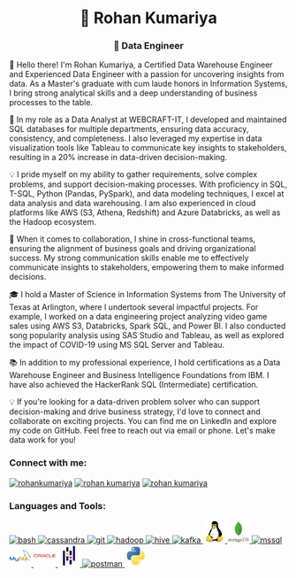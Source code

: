 <h1 align="center">👋 Rohan Kumariya</h1>
<h3 align="center">💼 Data Engineer</h3>

👋 Hello there! I'm Rohan Kumariya, a Certified Data Warehouse Engineer and Experienced Data Engineer with a passion for uncovering insights from data. As a Master's graduate with cum laude honors in Information Systems, I bring strong analytical skills and a deep understanding of business processes to the table.

💼 In my role as a Data Analyst at WEBCRAFT-IT, I developed and maintained SQL databases for multiple departments, ensuring data accuracy, consistency, and completeness. I also leveraged my expertise in data visualization tools like Tableau to communicate key insights to stakeholders, resulting in a 20% increase in data-driven decision-making.

💡 I pride myself on my ability to gather requirements, solve complex problems, and support decision-making processes. With proficiency in SQL, T-SQL, Python (Pandas, PySpark), and data modeling techniques, I excel at data analysis and data warehousing. I am also experienced in cloud platforms like AWS (S3, Athena, Redshift) and Azure Databricks, as well as the Hadoop ecosystem.

🔧 When it comes to collaboration, I shine in cross-functional teams, ensuring the alignment of business goals and driving organizational success. My strong communication skills enable me to effectively communicate insights to stakeholders, empowering them to make informed decisions.

🎓 I hold a Master of Science in Information Systems from The University of Texas at Arlington, where I undertook several impactful projects. For example, I worked on a data engineering project analyzing video game sales using AWS S3, Databricks, Spark SQL, and Power BI. I also conducted song popularity analysis using SAS Studio and Tableau, as well as explored the impact of COVID-19 using MS SQL Server and Tableau.

📚 In addition to my professional experience, I hold certifications as a Data Warehouse Engineer and Business Intelligence Foundations from IBM. I have also achieved the HackerRank SQL (Intermediate) certification.

💡 If you're looking for a data-driven problem solver who can support decision-making and drive business strategy, I'd love to connect and collaborate on exciting projects. You can find me on LinkedIn and explore my code on GitHub. Feel free to reach out via email or phone. Let's make data work for you!

<h3 align="left">Connect with me:</h3>
<p align="left">
<a href="https://linkedin.com/in/rohankumariya" target="blank"><img align="center" src="https://raw.githubusercontent.com/rahuldkjain/github-profile-readme-generator/master/src/images/icons/Social/linked-in-alt.svg" alt="rohankumariya" height="30" width="40" /></a>
<a href="https://fb.com/rohan kumariya" target="blank"><img align="center" src="https://raw.githubusercontent.com/rahuldkjain/github-profile-readme-generator/master/src/images/icons/Social/facebook.svg" alt="rohan kumariya" height="30" width="40" /></a>
<a href="https://instagram.com/rohan kumariya" target="blank"><img align="center" src="https://raw.githubusercontent.com/rahuldkjain/github-profile-readme-generator/master/src/images/icons/Social/instagram.svg" alt="rohan kumariya" height="30" width="40" /></a>
</p>

<h3 align="left">Languages and Tools:</h3>
<p align="left"> <a href="https://www.gnu.org/software/bash/" target="_blank" rel="noreferrer"> <img src="https://www.vectorlogo.zone/logos/gnu_bash/gnu_bash-icon.svg" alt="bash" width="40" height="40"/> </a> <a href="https://cassandra.apache.org/" target="_blank" rel="noreferrer"> <img src="https://www.vectorlogo.zone/logos/apache_cassandra/apache_cassandra-icon.svg" alt="cassandra" width="40" height="40"/> </a> <a href="https://git-scm.com/" target="_blank" rel="noreferrer"> <img src="https://www.vectorlogo.zone/logos/git-scm/git-scm-icon.svg" alt="git" width="40" height="40"/> </a> <a href="https://hadoop.apache.org/" target="_blank" rel="noreferrer"> <img src="https://www.vectorlogo.zone/logos/apache_hadoop/apache_hadoop-icon.svg" alt="hadoop" width="40" height="40"/> </a> <a href="https://hive.apache.org/" target="_blank" rel="noreferrer"> <img src="https://www.vectorlogo.zone/logos/apache_hive/apache_hive-icon.svg" alt="hive" width="40" height="40"/> </a> <a href="https://kafka.apache.org/" target="_blank" rel="noreferrer"> <img src="https://www.vectorlogo.zone/logos/apache_kafka/apache_kafka-icon.svg" alt="kafka" width="40" height="40"/> </a> <a href="https://www.linux.org/" target="_blank" rel="noreferrer"> <img src="https://raw.githubusercontent.com/devicons/devicon/master/icons/linux/linux-original.svg" alt="linux" width="40" height="40"/> </a> <a href="https://www.mongodb.com/" target="_blank" rel="noreferrer"> <img src="https://raw.githubusercontent.com/devicons/devicon/master/icons/mongodb/mongodb-original-wordmark.svg" alt="mongodb" width="40" height="40"/> </a> <a href="https://www.microsoft.com/en-us/sql-server" target="_blank" rel="noreferrer"> <img src="https://www.svgrepo.com/show/303229/microsoft-sql-server-logo.svg" alt="mssql" width="40" height="40"/> </a> <a href="https://www.mysql.com/" target="_blank" rel="noreferrer"> <img src="https://raw.githubusercontent.com/devicons/devicon/master/icons/mysql/mysql-original-wordmark.svg" alt="mysql" width="40" height="40"/> </a> <a href="https://www.oracle.com/" target="_blank" rel="noreferrer"> <img src="https://raw.githubusercontent.com/devicons/devicon/master/icons/oracle/oracle-original.svg" alt="oracle" width="40" height="40"/> </a> <a href="https://pandas.pydata.org/" target="_blank" rel="noreferrer"> <img src="https://raw.githubusercontent.com/devicons/devicon/2ae2a900d2f041da66e950e4d48052658d850630/icons/pandas/pandas-original.svg" alt="pandas" width="40" height="40"/> </a> <a href="https://postman.com" target="_blank" rel="noreferrer"> <img src="https://www.vectorlogo.zone/logos/getpostman/getpostman-icon.svg" alt="postman" width="40" height="40"/> </a> <a href="https://www.python.org" target="_blank" rel="noreferrer"> <img src="https://raw.githubusercontent.com/devicons/devicon/master/icons/python/python-original.svg" alt="python" width="40" height="40"/> </a> </p>

